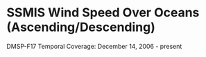 # SSMIS Wind Speed Over Oceans (Ascending/Descending)
DMSP-F17 Temporal Coverage: December 14, 2006 - present
